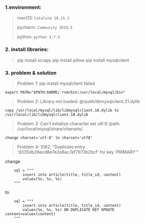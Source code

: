 ### 1.environment:
> macOS: `Catalina 10.15.2`
> 
> pycharm: `Community 2019.3`
> 
> python: `python 3.7.5`


### 2. install libraries:
> pip install scrapy
> pip install pillow
> pip install mysqlclient


### 3. problem & solution
> Problem 1: pip install mysqlclient failed
```
export PATH="$PATH:$HOME/.rvm/bin:/usr/local/mysql/bin"
```

> Problem 2: Library not loaded: @rpath/libmysqlclient.21.dylib
```
copy /usr/local/mysql/lib/libmysqlclient.18.dylib to /usr/local/lib/libmysqlclient.18.dylib
```

> Problem 3: Can't initialize character set utf-8 (path: /usr/local/mysql/share/charsets/
```
change charset='utf-8’ to charset='utf8’
```

> Problem 4: 1062, "Duplicate entry 'd335db26ecd8e7e2a6ac7ef7973b2bcf' for key 'PRIMARY'"

change
```
    sql = """
        insert into article(title, title_id, content)
        values(%s, %s, %s)
    """
```
to
```
    sql = """
        insert into article(title, title_id, content)
        values(%s, %s, %s) ON DUPLICATE KEY UPDATE content=values(content)
    """
```




